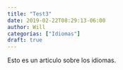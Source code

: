 ```yaml
---
title: "Test3"
date: 2019-02-22T08:29:13-06:00
author: Will
categorías: ["Idiomas"]
draft: true
---
```


Esto es un articulo sobre los idiomas.
